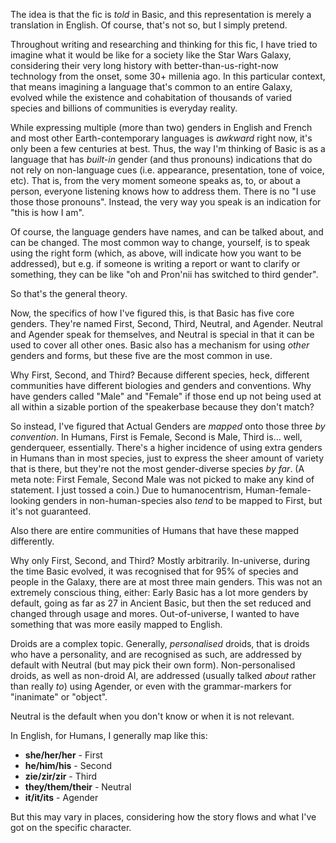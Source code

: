 The idea is that the fic is _told_ in Basic, and this representation is merely
a translation in English. Of course, that's not so, but I simply pretend.

Throughout writing and researching and thinking for this fic, I have tried to
imagine what it would be like for a society like the Star Wars Galaxy,
considering their very long history with better-than-us-right-now technology
from the onset, some 30+ millenia ago. In this particular context, that means
imagining a language that's common to an entire Galaxy, evolved while the
existence and cohabitation of thousands of varied species and billions of
communities is everyday reality.

While expressing multiple (more than two) genders in English and French and
most other Earth-contemporary languages is _awkward_ right now, it's only been
a few centuries at best. Thus, the way I'm thinking of Basic is as a language
that has _built-in_ gender (and thus pronouns) indications that do not rely on
non-language cues (i.e. appearance, presentation, tone of voice, etc). That is,
from the very moment someone speaks as, to, or about a person, everyone
listening knows how to address them. There is no "I use those those pronouns".
Instead, the very way you speak is an indication for "this is how I am".

Of course, the language genders have names, and can be talked about, and can be
changed. The most common way to change, yourself, is to speak using the right
form (which, as above, will indicate how you want to be addressed), but e.g. if
someone is writing a report or want to clarify or something, they can be like
"oh and Pron'nii has switched to third gender".

So that's the general theory.

Now, the specifics of how I've figured this, is that Basic has five core
genders. They're named First, Second, Third, Neutral, and Agender. Neutral and
Agender speak for themselves, and Neutral is special in that it can be used to
cover all other ones. Basic also has a mechanism for using _other_ genders and
forms, but these five are the most common in use.

Why First, Second, and Third? Because different species, heck, different
communities have different biologies and genders and conventions. Why have
genders called "Male" and "Female" if those end up not being used at all within
a sizable portion of the speakerbase because they don't match?

So instead, I've figured that Actual Genders are _mapped_ onto those three _by
convention_. In Humans, First is Female, Second is Male, Third is… well,
genderqueer, essentially. There's a higher incidence of using extra genders in
Humans than in most species, just to express the sheer amount of variety that
is there, but they're not the most gender-diverse species _by far_. (A meta
note: First Female, Second Male was not picked to make any kind of statement. I
just tossed a coin.) Due to humanocentrism, Human-female-looking genders in
non-human-species also _tend_ to be mapped to First, but it's not guaranteed.

Also there are entire communities of Humans that have these mapped differently.

Why only First, Second, and Third? Mostly arbitrarily. In-universe, during the
time Basic evolved, it was recognised that for 95% of species and people in the
Galaxy, there are at most three main genders. This was not an extremely
conscious thing, either: Early Basic has a lot more genders by default, going
as far as 27 in Ancient Basic, but then the set reduced and changed through
usage and mores. Out-of-universe, I wanted to have something that was more
easily mapped to English.

Droids are a complex topic. Generally, _personalised_ droids, that is droids
who have a personality, and are recognised as such, are addressed by default
with Neutral (but may pick their own form). Non-personalised droids, as well as
non-droid AI, are addressed (usually talked _about_ rather than really _to_)
using Agender, or even with the grammar-markers for "inanimate" or "object".

Neutral is the default when you don't know or when it is not relevant.

In English, for Humans, I generally map like this:

 - **she/her/her** - First
 - **he/him/his** - Second
 - **zie/zir/zir** - Third
 - **they/them/their** - Neutral
 - **it/it/its** - Agender

But this may vary in places, considering how the story flows and what I've got
on the specific character.


